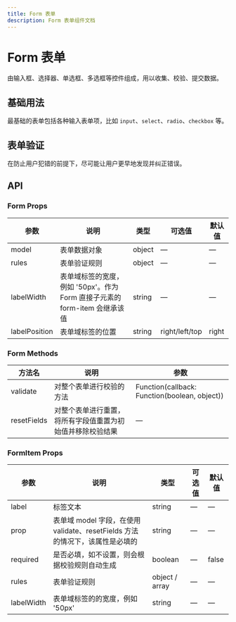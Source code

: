 ```yaml
---
title: Form 表单
description: Form 表单组件文档
---
```


# Form 表单

由输入框、选择器、单选框、多选框等控件组成，用以收集、校验、提交数据。

## 基础用法

最基础的表单包括各种输入表单项，比如 `input`、`select`、`radio`、`checkbox` 等。

<preview path="../demo/Form/Basic.vue" title="基础用法" description="在 Form 组件中，每一个表单域由一个 Form-Item 组件构成，表单域中可以放置各种类型的表单控件，包括 Input、Select、Checkbox、Radio、Switch 等"></preview>

## 表单验证

在防止用户犯错的前提下，尽可能让用户更早地发现并纠正错误。

<preview path="../demo/Form/Validate.vue" title="表单验证" description="Form 组件提供了表单验证的功能，只需要通过 rules 属性传入约定的验证规则，并将 Form-Item 的 prop 属性设置为需校验的字段名即可"></preview>

## API

### Form Props

| 参数 | 说明 | 类型 | 可选值 | 默认值 |
| --- | --- | --- | --- | --- |
| model | 表单数据对象 | object | — | — |
| rules | 表单验证规则 | object | — | — |
| labelWidth | 表单域标签的宽度，例如 '50px'。作为 Form 直接子元素的 form-item 会继承该值 | string | — | — |
| labelPosition | 表单域标签的位置 | string | right/left/top | right |

### Form Methods

| 方法名 | 说明 | 参数 |
| --- | --- | --- |
| validate | 对整个表单进行校验的方法 | Function(callback: Function(boolean, object)) |
| resetFields | 对整个表单进行重置，将所有字段值重置为初始值并移除校验结果 | — |

### FormItem Props

| 参数 | 说明 | 类型 | 可选值 | 默认值 |
| --- | --- | --- | --- | --- |
| label | 标签文本 | string | — | — |
| prop | 表单域 model 字段，在使用 validate、resetFields 方法的情况下，该属性是必填的 | string | — | — |
| required | 是否必填，如不设置，则会根据校验规则自动生成 | boolean | — | false |
| rules | 表单验证规则 | object / array | — | — |
| labelWidth | 表单域标签的的宽度，例如 '50px' | string | — | — |